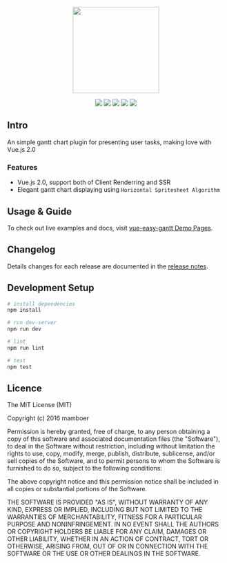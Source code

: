 <p align="center">
  <img width="200" src="http://faso.me/vue-easy-gantt/static/img/logo-inverse.png" />
</p>
<p align="center">
  <a href="https://travis-ci.org/mamboer/vue-easy-gantt"><img src="https://img.shields.io/travis/mamboer/vue-easy-gantt/master.svg"></a>
  <a href="https://codecov.io/github/mamboer/vue-easy-gantt?branch=master"><img src="https://img.shields.io/codecov/c/github/mamboer/vue-easy-gantt/master.svg"></a>
  <a href="https://www.npmjs.com/package/vue-easy-gantt"><img src="https://img.shields.io/npm/dt/vue-easy-gantt.svg"></a>
  <a href="https://www.npmjs.com/package/vue-easy-gantt"><img src="https://img.shields.io/npm/v/vue-easy-gantt.svg"></a>
  <a href="https://www.npmjs.com/package/vue-easy-gantt"><img src="https://img.shields.io/npm/l/vue-easy-gantt.svg"></a>
</p>

## Intro

An simple gantt chart plugin for presenting user tasks, making love with Vue.js 2.0

### Features
- Vue.js 2.0, support both of Client Renderring and SSR
- Elegant gantt chart displaying using `Horizontal Spritesheet Algorithm`

## Usage & Guide
To check out live examples and docs, visit [vue-easy-gantt Demo Pages](http://faso.me/vue-easy-gantt/).

## Changelog
Details changes for each release are documented in the [release notes](https://github.com/mamboer/vue-easy-gantt/releases).

## Development Setup
```bash
# install dependencies
npm install

# run dev-server
npm run dev

# lint
npm run lint

# test
npm test
```

## Licence
The MIT License (MIT)

Copyright (c) 2016 mamboer

Permission is hereby granted, free of charge, to any person obtaining a copy
of this software and associated documentation files (the "Software"), to deal
in the Software without restriction, including without limitation the rights
to use, copy, modify, merge, publish, distribute, sublicense, and/or sell
copies of the Software, and to permit persons to whom the Software is
furnished to do so, subject to the following conditions:

The above copyright notice and this permission notice shall be included in all
copies or substantial portions of the Software.

THE SOFTWARE IS PROVIDED "AS IS", WITHOUT WARRANTY OF ANY KIND, EXPRESS OR
IMPLIED, INCLUDING BUT NOT LIMITED TO THE WARRANTIES OF MERCHANTABILITY,
FITNESS FOR A PARTICULAR PURPOSE AND NONINFRINGEMENT. IN NO EVENT SHALL THE
AUTHORS OR COPYRIGHT HOLDERS BE LIABLE FOR ANY CLAIM, DAMAGES OR OTHER
LIABILITY, WHETHER IN AN ACTION OF CONTRACT, TORT OR OTHERWISE, ARISING FROM,
OUT OF OR IN CONNECTION WITH THE SOFTWARE OR THE USE OR OTHER DEALINGS IN THE
SOFTWARE.
